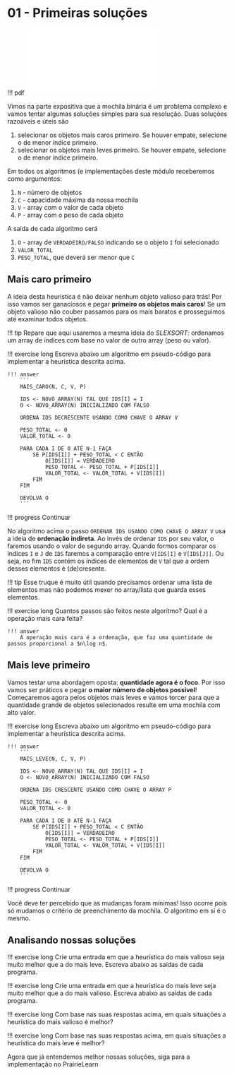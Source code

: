 # 01 - Primeiras soluções

!!! pdf
    ![](../slides-inicio.pdf)

Vimos na parte expositiva que a mochila binária é um problema complexo e vamos tentar algumas soluções simples para sua resolução. Duas soluções razoáveis e úteis são

1. selecionar os objetos mais caros primeiro. Se houver empate, selecione o de menor índice primeiro.
2. selecionar os objetos mais leves primeiro. Se houver empate, selecione o de menor índice primeiro.

Em todos os algoritmos (e implementações deste módulo receberemos como argumentos:

1. `N` - número de objetos
1. `C` - capacidade máxima da nossa mochila
1. `V` - array com o valor de cada objeto
1. `P` - array com o peso de cada objeto

A saída de cada algoritmo será

1. `O` - array de `VERDADEIRO/FALSO` indicando se o objeto `I` foi selecionado
2. `VALOR_TOTAL`
3. `PESO_TOTAL`, que deverá ser menor que `C`

## Mais caro primeiro

A ideia desta heurística é não deixar nenhum objeto valioso para trás! Por isso vamos ser ganaciosos e pegar **primeiro os objetos mais caros**! Se um objeto valioso não couber passamos para os mais baratos e prosseguimos até examinar todos objetos.


!!! tip
    Repare que aqui usaremos a mesma ideia do *SLEXSORT*: ordenamos um array de índices com base no valor de outro array (peso ou valor).  

!!! exercise long
    Escreva abaixo um algoritmo em pseudo-código para implementar a heurística descrita acima. 

    !!! answer
        ```
        MAIS_CARO(N, C, V, P)

        IDS <- NOVO_ARRAY(N) TAL QUE IDS[I] = I
        O <- NOVO_ARRAY(N) INICIALIZADO COM FALSO

        ORDENA IDS DECRESCENTE USANDO COMO CHAVE O ARRAY V
        
        PESO_TOTAL <- 0
        VALOR_TOTAL <- 0

        PARA CADA I DE 0 ATÉ N-1 FAÇA
            SE P[IDS[I]] + PESO_TOTAL < C ENTÃO
                O[IDS[I]] = VERDADEIRO
                PESO_TOTAL <- PESO_TOTAL + P[IDS[I]] 
                VALOR_TOTAL <- VALOR_TOTAL + V[IDS[I]]
            FIM
        FIM

        DEVOLVA O
        ```

!!! progress 
    Continuar

No algoritmo acima o passo `ORDENAR IDS USANDO COMO CHAVE O ARRAY V` usa a ideia de **ordenação indireta**. Ao invés de ordenar `IDS` por seu valor, o faremos usando o valor de segundo array. Quando formos comparar os índices `I` e `J` de `IDS` faremos a comparação entre `V[IDS[I]` e `V[IDS[J]]`. Ou seja, no fim `IDS` contém os índices de elementos de `V` tal que a ordem desses elementos é (de)cresente. 

!!! tip
    Esse truque é muito útil quando precisamos ordenar uma lista de elementos mas não podemos mexer no array/lista que guarda esses elementos.

!!! exercise long
    Quantos passos são feitos neste algoritmo? Qual é a operação mais cara feita?

    !!! answer
        A operação mais cara é a ordenação, que faz uma quantidade de passos proporcional a $n\log n$.


## Mais leve primeiro

Vamos testar uma abordagem oposta: **quantidade agora é o foco**. Por isso vamos ser práticos e pegar **o maior número de objetos possível**! Começaremos agora pelos objetos mais leves e vamos torcer para que a quantidade grande de objetos selecionados resulte em uma mochila com alto valor.

!!! exercise long
    Escreva abaixo um algoritmo em pseudo-código para implementar a heurística descrita acima. 

    !!! answer
        ```
        MAIS_LEVE(N, C, V, P)

        IDS <- NOVO_ARRAY(N) TAL QUE IDS[I] = I
        O <- NOVO_ARRAY(N) INICIALIZADO COM FALSO

        ORDENA IDS CRESCENTE USANDO COMO CHAVE O ARRAY P
        
        PESO_TOTAL <- 0
        VALOR_TOTAL <- 0

        PARA CADA I DE 0 ATÉ N-1 FAÇA
            SE P[IDS[I]] + PESO_TOTAL < C ENTÃO
                O[IDS[I]] = VERDADEIRO
                PESO_TOTAL <- PESO_TOTAL + P[IDS[I]] 
                VALOR_TOTAL <- VALOR_TOTAL + V[IDS[I]]
            FIM
        FIM

        DEVOLVA O
        ```

!!! progress 
    Continuar

Você deve ter percebido que as mudanças foram mínimas! Isso ocorre pois só mudamos o critério de preenchimento da mochila. O algoritmo em sí é o mesmo.

## Analisando nossas soluções

!!! exercise long
    Crie uma entrada em que a heurística do mais valioso seja muito melhor que a do mais leve. Escreva abaixo as saídas de cada programa.

!!! exercise long
    Crie uma entrada em que a heurística do mais leve seja muito melhor que a do mais valioso. Escreva abaixo as saídas de cada programa.

!!! exercise long
    Com base nas suas respostas acima, em quais situações a heurística do mais valioso é melhor?

!!! exercise long
    Com base nas suas respostas acima, em quais situações a heurística do mais leve é melhor?

Agora que já entendemos melhor nossas soluções, siga para a implementação no PrairieLearn
